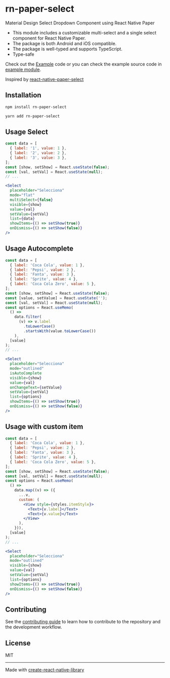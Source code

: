 # rn-paper-select
Material Design Select Dropdown Component using React Native Paper

- This module includes a customizable multi-select and a single select component for React Native Paper.
- The package is both Android and iOS compatible.
- The package is well-typed and supports TypeScript.
- Type-safe

Check out the [Example](./example) code or you can check the example source code in [example module](https://github.com/DeniferSantiago/rn-paper-select/tree/master/example).

Inspired by [react-native-paper-select](https://github.com/srivastavaanurag79/react-native-paper-select)

## Installation

```sh
npm install rn-paper-select
```
```sh
yarn add rn-paper-select
```

## Usage Select

```jsx
const data = [
  { label: '1', value: 1 },
  { label: '2', value: 2 },
  { label: '3', value: 3 },
];
const [show, setShow] = React.useState(false);
const [val, setVal] = React.useState(null);
// ...

<Select
  placeholder="Selecciona"
  mode="flat"
  multiSelect={false}
  visible={show}
  value={val}
  setValue={setVal}
  list={data}
  showItems={() => setShow(true)}
  onDismiss={() => setShow(false)}
/>
```

## Usage Autocomplete
```jsx
const data = [
  { label: 'Coca Cola', value: 1 },
  { label: 'Pepsi', value: 2 },
  { label: 'Fanta', value: 3 },
  { label: 'Sprite', value: 4 },
  { label: 'Coca Cola Zero', value: 5 },
];
const [show, setShow] = React.useState(false);
const [value, setValue] = React.useState('');
const [val, setVal] = React.useState(null);
const options = React.useMemo(
  () =>
    data.filter(
      (v) => v.label
        .toLowerCase()
        .startsWith(value.toLowerCase())
    ),
  [value]
);
// ...

<Select
  placeholder="Selecciona"
  mode="outlined"
  isAutoComplete
  visible={show}
  value={val}
  onChangeText={setValue}
  setValue={setVal}
  list={options}
  showItems={() => setShow(true)}
  onDismiss={() => setShow(false)}
/>
```
## Usage with custom item
```jsx
const data = [
  { label: 'Coca Cola', value: 1 },
  { label: 'Pepsi', value: 2 },
  { label: 'Fanta', value: 3 },
  { label: 'Sprite', value: 4 },
  { label: 'Coca Cola Zero', value: 5 },
];
const [show, setShow] = React.useState(false);
const [val, setVal] = React.useState(null);
const options = React.useMemo(
  () =>
    data.map((v) => ({
      ...v,
      custom: (
        <View style={styles.itemStyle}>
          <Text>{v.label}</Text>
          <Text>{v.value}</Text>
        </View>
      ),
    })),
  [value]
);
// ...

<Select
  placeholder="Selecciona"
  mode="outlined"
  visible={show}
  value={val}
  setValue={setVal}
  list={options}
  showItems={() => setShow(true)}
  onDismiss={() => setShow(false)}
/>
```
## Contributing

See the [contributing guide](CONTRIBUTING.md) to learn how to contribute to the repository and the development workflow.

## License

MIT

---

Made with [create-react-native-library](https://github.com/callstack/react-native-builder-bob)
